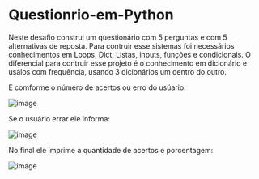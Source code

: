 # Questionrio-em-Python

Neste desafio construi um questionário com 5 perguntas e com 5 alternativas de reposta.
Para contruir esse sistemas foi necessários conhecimentos em Loops, Dict, Listas, inputs, funções e condicionais.
O diferencial para contruir esse projeto é o conhecimento em dicionário e usálos com frequência, usando 3 dicionários um dentro do outro.

E comforme o número de acertos ou erro do usúario:  
 
![image](https://user-images.githubusercontent.com/104043012/178617150-c49c0d47-66e7-49a6-9b09-75500a9ca1ee.png)

Se o usuário errar ele informa:

![image](https://user-images.githubusercontent.com/104043012/178617306-c9691039-9a62-45ac-aa2c-f1c6625d1b68.png)

No final ele imprime a quantidade de acertos e porcentagem:

![image](https://user-images.githubusercontent.com/104043012/178617376-ae87bfcc-c13c-4195-9a04-405188a9c6d3.png)
